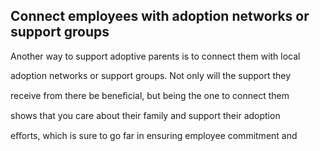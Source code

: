 ## Connect employees with adoption networks or support groups

Another way to support adoptive parents is to connect them with local

adoption networks or support groups. Not only will the support they

receive from there be beneﬁcial, but being the one to connect them

shows that you care about their family and support their adoption

eﬀorts, which is sure to go far in ensuring employee commitment and